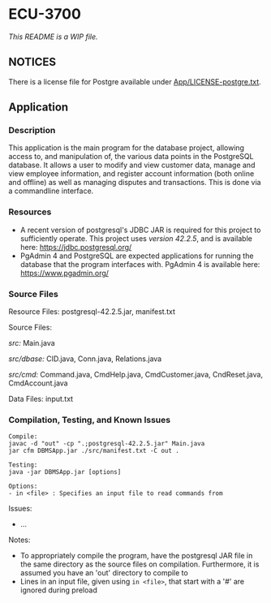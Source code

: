 # ECU-3700

<i>This README is a WIP file.</i>

## NOTICES
There is a license file for Postgre available under <u>App/LICENSE-postgre.txt</u>.

## Application
### Description
This application is the main program for the database project, allowing access to, and manipulation of, the various data points in the PostgreSQL database. It allows a user to modify and view customer data, manage and view employee information, and register account information (both online and offline) as well as managing disputes and transactions. This is done via a commandline interface.
### Resources
- A recent version of postgresql's JDBC JAR is required for this project to sufficiently operate. This project uses <i>version 42.2.5</i>, and is available here: https://jdbc.postgresql.org/
- PgAdmin 4 and PostgreSQL are expected applications for running the database that the program interfaces with. PgAdmin 4 is available here: https://www.pgadmin.org/
### Source Files
Resource Files: postgresql-42.2.5.jar, manifest.txt

Source Files:

<i>src:</i> Main.java

<i>src/dbase:</i> CID.java, Conn.java, Relations.java

<i>src/cmd:</i> Command.java, CmdHelp.java, CmdCustomer.java, CndReset.java, CmdAccount.java

Data Files: input.txt
### Compilation, Testing, and Known Issues
```
Compile:
javac -d "out" -cp ".;postgresql-42.2.5.jar" Main.java
jar cfm DBMSApp.jar ./src/manifest.txt -C out .

Testing:
java -jar DBMSApp.jar [options]

Options:
- in <file> : Specifies an input file to read commands from
```
Issues:
- ...

Notes:
- To appropriately compile the program, have the postgresql JAR file in the same directory as the source files on compilation. Furthermore, it is assumed you have an 'out' directory to compile to
- Lines in an input file, given using  `in <file>`, that start with a '#' are ignored during preload